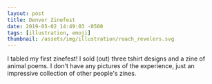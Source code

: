 ```yaml
---
layout: post
title: Denver Zinefest
date: 2019-05-02 14:49:03 -0500
tags: [illustration, emoji]
thumbnail: /assets/img/illustration/roach_revelers.svg
---
```


I tabled my first zinefest! I sold (out) three tshirt designs and a zine of animal poems. I don't have any pictures of the experience, just an impressive collection of other people's zines.
